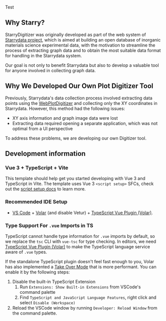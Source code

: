 Test

## Why Starry?

StarryDigitizer was originally developed as part of the web system of [Starrydata project](https://starrydata.org/),
which is aimed at building an open database of inorganic materials science experimental data,
with the motivation to streamline the process of extracting graph data
and to obtain the most suitable data format for handling in the Starrydata system.

Our goal is not only to benefit Starrydata but also to develop
a valuable tool for anyone involved in collecting graph data.

## Why We Developed Our Own Plot Digitizer Tool

Previously, Starrydata's data collection process involved extracting data points using the [WebPlotDigitizer](https://github.com/automeris-io/WebPlotDigitizer) and collecting only the XY coordinates in Starrydata. However, this method had the following issues:

- XY axis information and graph image data were lost
- Extracting data required opening a separate application, which was not optimal from a UI perspective

To address these problems, we are developing our own Digitizer tool.

## Development information

### Vue 3 + TypeScript + Vite

This template should help get you started developing with Vue 3 and TypeScript in Vite. The template uses Vue 3 `<script setup>` SFCs, check out the [script setup docs](https://v3.vuejs.org/api/sfc-script-setup.html#sfc-script-setup) to learn more.

### Recommended IDE Setup

- [VS Code](https://code.visualstudio.com/) + [Volar](https://marketplace.visualstudio.com/items?itemName=Vue.volar) (and disable Vetur) + [TypeScript Vue Plugin (Volar)](https://marketplace.visualstudio.com/items?itemName=Vue.vscode-typescript-vue-plugin).

### Type Support For `.vue` Imports in TS

TypeScript cannot handle type information for `.vue` imports by default, so we replace the `tsc` CLI with `vue-tsc` for type checking. In editors, we need [TypeScript Vue Plugin (Volar)](https://marketplace.visualstudio.com/items?itemName=Vue.vscode-typescript-vue-plugin) to make the TypeScript language service aware of `.vue` types.

If the standalone TypeScript plugin doesn't feel fast enough to you, Volar has also implemented a [Take Over Mode](https://github.com/johnsoncodehk/volar/discussions/471#discussioncomment-1361669) that is more performant. You can enable it by the following steps:

1. Disable the built-in TypeScript Extension
   1. Run `Extensions: Show Built-in Extensions` from VSCode's command palette
   2. Find `TypeScript and JavaScript Language Features`, right click and select `Disable (Workspace)`
2. Reload the VSCode window by running `Developer: Reload Window` from the command palette.

